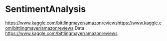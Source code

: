 # SentimentAnalysis
https://www.kaggle.com/bittlingmayer/amazonreviewshttps://www.kaggle.com/bittlingmayer/amazonreviews
Data : https://www.kaggle.com/bittlingmayer/amazonreviews
